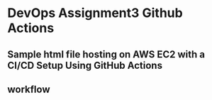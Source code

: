 # DevOps Assignment3 Github Actions

## Sample html file hosting on AWS EC2 with a CI/CD Setup Using GitHub Actions

## workflow 
```yaml


```
